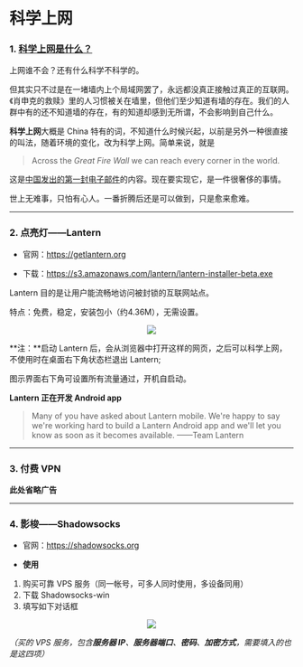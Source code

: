 # 科学上网

### 1. [科学上网是什么？](http://www.itoldme.net/archives/168)

上网谁不会？还有什么科学不科学的。

但其实只不过是在一堵墙内上个局域网罢了，永远都没真正接触过真正的互联网。《肖申克的救赎》里的人习惯被关在墙里，但他们至少知道有墙的存在。我们的人群中有的还不知道墙的存在，有的知道却感到无所谓，不会影响到自己什么。

**科学上网**大概是 China 特有的词，不知道什么时候兴起，以前是另外一种很直接的叫法，随着环境的变化，改为科学上网。简单来说，就是
> Across the *Great Fire Wall* we can reach every corner in the world.

这是[中国发出的第一封电子邮件](https://en.wikipedia.org/wiki/Internet_in_China)的内容。现在要实现它，是一件很奢侈的事情。

世上无难事，只怕有心人。一番折腾后还是可以做到，只是愈来愈难。

---
### 2. 点亮灯——Lantern

* 官网：https://getlantern.org 

* 下载：https://s3.amazonaws.com/lantern/lantern-installer-beta.exe

Lantern 目的是让用户能流畅地访问被封锁的互联网站点。

特点：免费，稳定，安装包小（约4.36M），无需设置。

<div style="text-align:center">
<img src="https://40.media.tumblr.com/63d834e9b95551d4129aad37ed8344b1/tumblr_nw071vRSQQ1uft3xho1_1280.png"/>
</div>

**注：**启动 Lantern 后，会从浏览器中打开这样的网页，之后可以科学上网，不使用时在桌面右下角状态栏退出 Lantern;

图示界面右下角可设置所有流量通过，开机自启动。

**Lantern 正在开发 Android app**
> Many of you have asked about Lantern mobile. We're happy to say we're working hard to build a Lantern Android app and we'll let you know as soon as it becomes available.  ——Team Lantern

--- 
### 3. 付费 VPN 

**此处省略广告**

--- 
### 4. 影梭——Shadowsocks

* 官网：https://shadowsocks.org

* **使用**

 1. 购买可靠 VPS 服务（同一帐号，可多人同时使用，多设备同用）
 2. 下载 Shadowsocks-win
 3. 填写如下对话框

 <div style="text-align:center">
 <img src="https://41.media.tumblr.com/cbd60a964a326f62691c070a6ca2d92c/tumblr_nw071vRSQQ1uft3xho2_500.png"/>
 </div>

*（买的 VPS 服务，包含**服务器 IP**、**服务器端口**、**密码**、**加密方式**，需要填入的也是这四项）*




